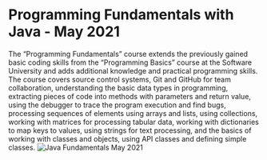 # Programming Fundamentals with Java - May 2021
The “Programming Fundamentals” course extends the previously gained basic coding skills from the “Programming Basics” course at the Software University and adds additional knowledge and practical programming skills. The course covers source control systems, Git and GitHub for team collaboration, understanding the basic data types in programming, extracting pieces of code into methods with parameters and return value, using the debugger to trace the program execution and find bugs, processing sequences of elements using arrays and lists, using collections, working with matrices for processing tabular data, working with dictionaries to map keys to values, using strings for text processing, and the basics of working with classes and objects, using API classes and defining simple classes.
![Java Fundamentals May 2021](https://user-images.githubusercontent.com/11089783/149883720-8c878357-d51e-4d0b-9d94-0d856198dbd7.png)
